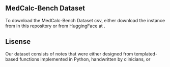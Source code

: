 ## MedCalc-Bench Dataset

To download the MedCalc-Bench Dataset csv, either download the instance from in this repository or from HuggingFace at .

## Lisense 

Our dataset consists of notes that were either designed from templated-based functions implemented in Python, handwritten 
by clinicians, or 

## 